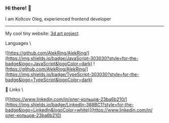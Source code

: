 ### Hi there! 👋

I am Koltcov Oleg, experienced frontend developer
***

My cool tiny website:
[3d art project](https://oleg-koltcov.vercel.app/village)

Languages \

![https://github.com/AlekRing/AlekRing/](https://img.shields.io/badge/JavaScript-303030?style=for-the-badge&logo=JavaScript&logoColor=dark)
![https://github.com/AlekRing/AlekRing/](https://img.shields.io/badge/TypeScript-303030?style=for-the-badge&logo=TypeScript&logoColor=dark)

🔗 Links \

[![https://www.linkedin.com/in/олег-кольцов-23ba6b210/](https://img.shields.io/badge/LinkedIn-368BC1?style=for-the-badge&logo=LinkedIn&logoColor=white)](https://www.linkedin.com/in/олег-кольцов-23ba6b210)
